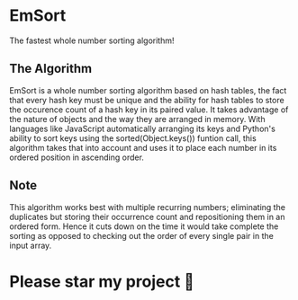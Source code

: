 # EmSort
The fastest whole number sorting algorithm!

## The Algorithm
  EmSort is a whole number sorting algorithm based on hash tables, the fact that every hash key must be unique and the ability for hash tables to store the occurence count of a hash key in its paired value.
  It takes advantage of the nature of objects and the way they are arranged in memory. With languages like JavaScript automatically arranging its keys and Python's ability to sort keys using the sorted(Object.keys()) funtion call, this algorithm takes that into account and uses it to place each number in its ordered position in ascending order.
  
## Note
This algorithm works best with multiple recurring numbers; eliminating the duplicates but storing their occurrence count and repositioning them in an ordered form. Hence it cuts down on the time it would take complete the sorting as opposed to checking out the order of every single pair in the input array.

# Please star my project 🙂
